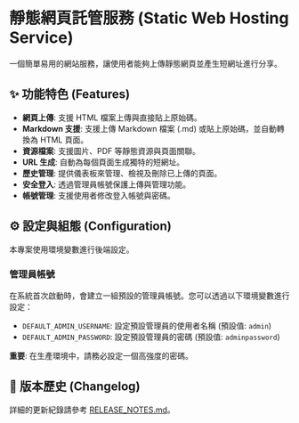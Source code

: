 # 靜態網頁託管服務 (Static Web Hosting Service)

一個簡單易用的網站服務，讓使用者能夠上傳靜態網頁並產生短網址進行分享。

## ✨ 功能特色 (Features)

- **網頁上傳**: 支援 HTML 檔案上傳與直接貼上原始碼。
- **Markdown 支援**: 支援上傳 Markdown 檔案 (.md) 或貼上原始碼，並自動轉換為 HTML 頁面。
- **資源檔案**: 支援圖片、PDF 等靜態資源與頁面關聯。
- **URL 生成**: 自動為每個頁面生成獨特的短網址。
- **歷史管理**: 提供儀表板來管理、檢視及刪除已上傳的頁面。
- **安全登入**: 透過管理員帳號保護上傳與管理功能。
- **帳號管理**: 支援使用者修改登入帳號與密碼。

## ⚙️ 設定與組態 (Configuration)

本專案使用環境變數進行後端設定。

### 管理員帳號

在系統首次啟動時，會建立一組預設的管理員帳號。您可以透過以下環境變數進行設定：

- `DEFAULT_ADMIN_USERNAME`: 設定預設管理員的使用者名稱 (預設值: `admin`)
- `DEFAULT_ADMIN_PASSWORD`: 設定預設管理員的密碼 (預設值: `adminpassword`)

**重要**: 在生產環境中，請務必設定一個高強度的密碼。

## 📝 版本歷史 (Changelog)

詳細的更新紀錄請參考 [RELEASE_NOTES.md](RELEASE_NOTES.md)。
